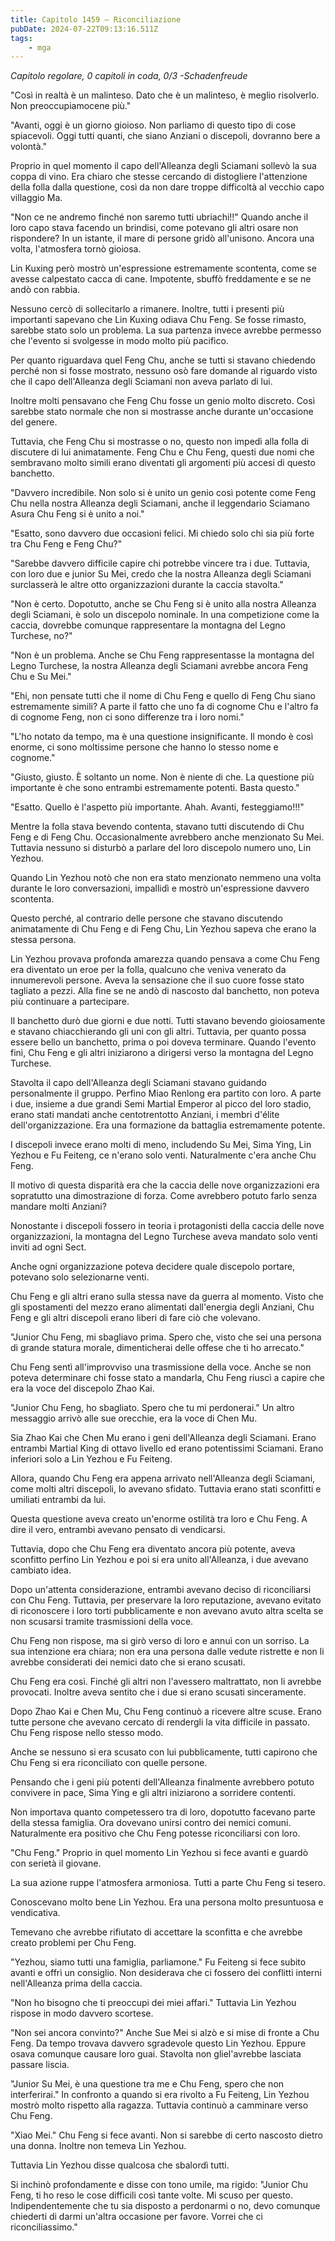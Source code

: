 ```yaml
---
title: Capitolo 1459 – Riconciliazione
pubDate: 2024-07-22T09:13:16.511Z
tags:
    - mga
---
```



<em>Capitolo regolare,
0 capitoli in coda, 0/3
-Schadenfreude</em>


"Così in realtà è un malinteso. Dato che è un malinteso, è meglio risolverlo. Non preoccupiamocene più."


"Avanti, oggi è un giorno gioioso. Non parliamo di questo tipo di cose spiacevoli. Oggi tutti quanti, che siano Anziani o discepoli, dovranno bere a volontà."


Proprio in quel momento il capo dell'Alleanza degli Sciamani sollevò la sua coppa di vino. Era chiaro che stesse cercando di distogliere l'attenzione della folla dalla questione, così da non dare troppe difficoltà al vecchio capo villaggio Ma.


"Non ce ne andremo finché non saremo tutti ubriachi!!" Quando anche il loro capo stava facendo un brindisi, come potevano gli altri osare non rispondere? In un istante, il mare di persone gridò all'unisono. Ancora una volta, l'atmosfera tornò gioiosa.


Lin Kuxing però mostrò un'espressione estremamente scontenta, come se avesse calpestato cacca di cane. Impotente, sbuffò freddamente e se ne andò con rabbia.


Nessuno cercò di sollecitarlo a rimanere. Inoltre, tutti i presenti più importanti sapevano che Lin Kuxing odiava Chu Feng. Se fosse rimasto, sarebbe stato solo un problema. La sua partenza invece avrebbe permesso che l'evento si svolgesse in modo molto più pacifico.


Per quanto riguardava quel Feng Chu, anche se tutti si stavano chiedendo perché non si fosse mostrato, nessuno osò fare domande al riguardo visto che il capo dell'Alleanza degli Sciamani non aveva parlato di lui.


Inoltre molti pensavano che Feng Chu fosse un genio molto discreto. Così sarebbe stato normale che non si mostrasse anche durante un'occasione del genere.


Tuttavia, che Feng Chu si mostrasse o no, questo non impedì alla folla di discutere di lui animatamente. Feng Chu e Chu Feng, questi due nomi che sembravano molto simili erano diventati gli argomenti più accesi di questo banchetto.


"Davvero incredibile. Non solo si è unito un genio così potente come Feng Chu nella nostra Alleanza degli Sciamani, anche il leggendario Sciamano Asura Chu Feng si è unito a noi."


"Esatto, sono davvero due occasioni felici. Mi chiedo solo chi sia più forte tra Chu Feng e Feng Chu?"


"Sarebbe davvero difficile capire chi potrebbe vincere tra i due. Tuttavia, con loro due e junior Su Mei, credo che la nostra Alleanza degli Sciamani surclasserà le altre otto organizzazioni durante la caccia stavolta."


"Non è certo. Dopotutto, anche se Chu Feng si è unito alla nostra Alleanza degli Sciamani, è solo un discepolo nominale. In una competizione come la caccia, dovrebbe comunque rappresentare la montagna del Legno Turchese, no?"


"Non è un problema. Anche se Chu Feng rappresentasse la montagna del Legno Turchese, la nostra Alleanza degli Sciamani avrebbe ancora Feng Chu e Su Mei."


"Ehi, non pensate tutti che il nome di Chu Feng e quello di Feng Chu siano estremamente simili? A parte il fatto che uno fa di cognome Chu e l'altro fa di cognome Feng, non ci sono differenze tra i loro nomi."


"L'ho notato da tempo, ma è una questione insignificante. Il mondo è così enorme, ci sono moltissime persone che hanno lo stesso nome e cognome."


"Giusto, giusto. È soltanto un nome. Non è niente di che. La questione più importante è che sono entrambi estremamente potenti. Basta questo."


"Esatto. Quello è l'aspetto più importante. Ahah. Avanti, festeggiamo!!!"


Mentre la folla stava bevendo contenta, stavano tutti discutendo di Chu Feng e di Feng Chu. Occasionalmente avrebbero anche menzionato Su Mei. Tuttavia nessuno si disturbò a parlare del loro discepolo numero uno, Lin Yezhou.


Quando Lin Yezhou notò che non era stato menzionato nemmeno una volta durante le loro conversazioni, impallidì e mostrò un'espressione davvero scontenta.


Questo perché, al contrario delle persone che stavano discutendo animatamente di Chu Feng e di Feng Chu, Lin Yezhou sapeva che erano la stessa persona.


Lin Yezhou provava profonda amarezza quando pensava a come Chu Feng era diventato un eroe per la folla, qualcuno che veniva venerato da innumerevoli persone. Aveva la sensazione che il suo cuore fosse stato tagliato a pezzi. Alla fine se ne andò di nascosto dal banchetto, non poteva più continuare a partecipare.


Il banchetto durò due giorni e due notti. Tutti stavano bevendo gioiosamente e stavano chiacchierando gli uni con gli altri. Tuttavia, per quanto possa essere bello un banchetto, prima o poi doveva terminare. Quando l'evento finì, Chu Feng e gli altri iniziarono a dirigersi verso la montagna del Legno Turchese.


Stavolta il capo dell'Alleanza degli Sciamani stavano guidando personalmente il gruppo. Perfino Miao Renlong era partito con loro. A parte i due, insieme a due grandi Semi Martial Emperor al picco del loro stadio, erano stati mandati anche centotrentotto Anziani, i membri d'élite dell'organizzazione. Era una formazione da battaglia estremamente potente.


I discepoli invece erano molti di meno, includendo Su Mei, Sima Ying, Lin Yezhou e Fu Feiteng, ce n'erano solo venti. Naturalmente c'era anche Chu Feng.


Il motivo di questa disparità era che la caccia delle nove organizzazioni era sopratutto una dimostrazione di forza. Come avrebbero potuto farlo senza mandare molti Anziani?


Nonostante i discepoli fossero in teoria i protagonisti della caccia delle nove organizzazioni, la montagna del Legno Turchese aveva mandato solo venti inviti ad ogni Sect.


Anche ogni organizzazione poteva decidere quale discepolo portare, potevano solo selezionarne venti.


Chu Feng e gli altri erano sulla stessa nave da guerra al momento. Visto che gli spostamenti del mezzo erano alimentati dall'energia degli Anziani, Chu Feng e gli altri discepoli erano liberi di fare ciò che volevano.


"Junior Chu Feng, mi sbagliavo prima. Spero che, visto che sei una persona di grande statura morale, dimenticherai delle offese che ti ho arrecato."


Chu Feng sentì all'improvviso una trasmissione della voce. Anche se non poteva determinare chi fosse stato a mandarla, Chu Feng riuscì a capire che era la voce del discepolo Zhao Kai.


"Junior Chu Feng, ho sbagliato. Spero che tu mi perdonerai." Un altro messaggio arrivò alle sue orecchie, era la voce di Chen Mu.


Sia Zhao Kai che Chen Mu erano i geni dell'Alleanza degli Sciamani. Erano entrambi Martial King di ottavo livello ed erano potentissimi Sciamani. Erano inferiori solo a Lin Yezhou e Fu Feiteng.


Allora, quando Chu Feng era appena arrivato nell'Alleanza degli Sciamani, come molti altri discepoli, lo avevano sfidato. Tuttavia erano stati sconfitti e umiliati entrambi da lui.


Questa questione aveva creato un'enorme ostilità tra loro e Chu Feng. A dire il vero, entrambi avevano pensato di vendicarsi.


Tuttavia, dopo che Chu Feng era diventato ancora più potente, aveva sconfitto perfino Lin Yezhou e poi si era unito all'Alleanza, i due avevano cambiato idea.


Dopo un'attenta considerazione, entrambi avevano deciso di riconciliarsi con Chu Feng. Tuttavia, per preservare la loro reputazione, avevano evitato di riconoscere i loro torti pubblicamente e non avevano avuto altra scelta se non scusarsi tramite trasmissioni della voce.


Chu Feng non rispose, ma si girò verso di loro e annuì con un sorriso. La sua intenzione era chiara; non era una persona dalle vedute ristrette e non li avrebbe considerati dei nemici dato che si erano scusati.


Chu Feng era così. Finché gli altri non l'avessero maltrattato, non li avrebbe provocati. Inoltre aveva sentito che i due si erano scusati sinceramente.


Dopo Zhao Kai e Chen Mu, Chu Feng continuò a ricevere altre scuse. Erano tutte persone che avevano cercato di rendergli la vita difficile in passato. Chu Feng rispose nello stesso modo.


Anche se nessuno si era scusato con lui pubblicamente, tutti capirono che Chu Feng si era riconciliato con quelle persone.


Pensando che i geni più potenti dell'Alleanza finalmente avrebbero potuto convivere in pace, Sima Ying e gli altri iniziarono a sorridere contenti.


Non importava quanto competessero tra di loro, dopotutto facevano parte della stessa famiglia. Ora dovevano unirsi contro dei nemici comuni. Naturalmente era positivo che Chu Feng potesse riconciliarsi con loro.


"Chu Feng." Proprio in quel momento Lin Yezhou si fece avanti e guardò con serietà il giovane.


La sua azione ruppe l'atmosfera armoniosa. Tutti a parte Chu Feng si tesero.


Conoscevano molto bene Lin Yezhou. Era una persona molto presuntuosa e vendicativa.


Temevano che avrebbe rifiutato di accettare la sconfitta e che avrebbe creato problemi per Chu Feng.


"Yezhou, siamo tutti una famiglia, parliamone." Fu Feiteng si fece subito avanti e offrì un consiglio. Non desiderava che ci fossero dei conflitti interni nell'Alleanza prima della caccia.


"Non ho bisogno che ti preoccupi dei miei affari." Tuttavia Lin Yezhou rispose in modo davvero scortese.


"Non sei ancora convinto?" Anche Sue Mei si alzò e si mise di fronte a Chu Feng. Da tempo trovava davvero sgradevole questo Lin Yezhou. Eppure osava comunque causare loro guai. Stavolta non gliel'avrebbe lasciata passare liscia.


"Junior Su Mei, è una questione tra me e Chu Feng, spero che non interferirai." In confronto a quando si era rivolto a Fu Feiteng, Lin Yezhou mostrò molto rispetto alla ragazza. Tuttavia continuò a camminare verso Chu Feng.


"Xiao Mei." Chu Feng si fece avanti. Non si sarebbe di certo nascosto dietro una donna. Inoltre non temeva Lin Yezhou.


Tuttavia Lin Yezhou disse qualcosa che sbalordì tutti.


Si inchinò profondamente e disse con tono umile, ma rigido: "Junior Chu Feng, ti ho reso le cose difficili così tante volte. Mi scuso per questo. Indipendentemente che tu sia disposto a perdonarmi o no, devo comunque chiederti di darmi un'altra occasione per favore. Vorrei che ci riconciliassimo."
                                


                                



